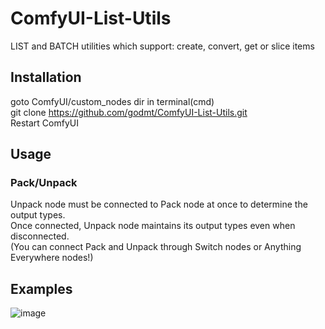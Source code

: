 # ComfyUI-List-Utils
LIST and BATCH utilities which support: create, convert, get or slice items
## Installation
goto ComfyUI/custom_nodes dir in terminal(cmd)  
git clone https://github.com/godmt/ComfyUI-List-Utils.git  
Restart ComfyUI
## Usage
### Pack/Unpack
Unpack node must be connected to Pack node at once to determine the output types.  
Once connected, Unpack node maintains its output types even when disconnected.  
(You can connect Pack and Unpack through Switch nodes or Anything Everywhere nodes!)  

## Examples
![image](https://github.com/user-attachments/assets/d1543cf3-84db-4b94-b326-88d48f46bd49)
